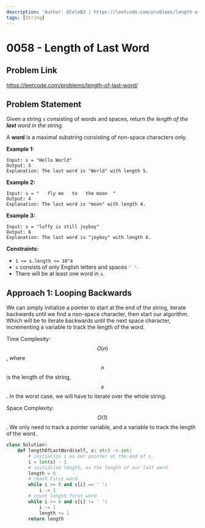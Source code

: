 ```yaml
---
description: 'Author: @ColeB2 | https://leetcode.com/problems/length-of-last-word/'
tags: [String]
---
```


# 0058 - Length of Last Word

## Problem Link

https://leetcode.com/problems/length-of-last-word/

## Problem Statement

Given a string `s` consisting of words and spaces, return _the length of the **last** word in the string_.

A **word** is a maximal substring consisting of non-space characters only.

**Example 1:**

```
Input: s = "Hello World"
Output: 5
Explanation: The last word is "World" with length 5.
```

**Example 2:**

```
Input: s = "   fly me   to   the moon  "
Output: 4
Explanation: The last word is "moon" with length 4.
```

**Example 3:**

```
Input: s = "luffy is still joyboy"
Output: 6
Explanation: The last word is "joyboy" with length 6.
```

**Constraints:**

- `1 <= s.length <= 10^4`
- `s` consists of only English letters and spaces `' '`.
- There will be at least one word in `s`.

## Approach 1: Looping Backwards

We can simply initialize a pointer to start at the end of the string, iterate backwards until we find a non-space character, then start our algorithm. Which will be to iterate backwards until the next space character, incrementing a variable to track the length of the word.

Time Complexity: $$O(n)$$, where $$n$$ is the length of the string, $$s$$. In the worst case, we will have to iterate over the whole string.

Space Complexity: $$O(1)$$. We only need to track a pointer variable, and a variable to track the length of the word.

<Tabs>
<TabItem value="python" label="Python">
<SolutionAuthor name="@ColeB2"/>

```py
class Solution:
    def lengthOfLastWord(self, s: str) -> int:
        # initialize i as our pointer at the end of s.
        i = len(s) - 1
        # initialize length, as the length of our last word
        length = 0
        # reach First word.
        while i >= 0 and s[i] == ' ':
            i -= 1
        # count length first word
        while i >= 0 and s[i] != ' ':
            i -= 1
            length += 1
        return length
```

</TabItem>
</Tabs>
